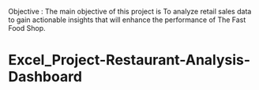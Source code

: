 Objective : The main objective of this project is To analyze retail sales data to gain actionable insights that will enhance the performance of The Fast Food Shop.


# Excel_Project-Restaurant-Analysis-Dashboard
